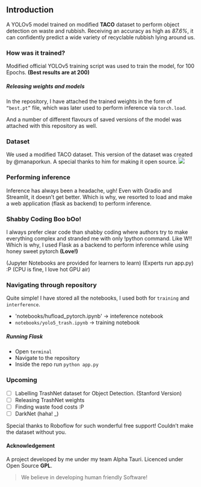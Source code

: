 ## Introduction

 A YOLOv5 model trained on modified **TACO** dataset to perform object detection on waste and rubbish. Receiving an accuracy as high as *87.6%*, it can confidently predict a wide variety of recyclable rubbish lying around us.  

### How was it trained? 

Modified official YOLOv5 training script was used to train the model, for 100 Epochs. **(Best results are at 200)** 

##### Releasing weights and models

In the repository, I have attached the trained weights in the form of ```“best.pt”``` file, which was later used to perform inference via ```torch.load```. 

And a number of different flavours of saved versions of the model was attached with this repository as well. 

### Dataset
We used a modified TACO dataset. This version of the dataset was created by @manaporkun. A special thanks to him for making it open source. 
<a href="https://universe.roboflow.com/alpha-tauri/plastic-project">
    <img src="https://app.roboflow.com/images/download-dataset-badge.svg"></img>
</a>

### Performing inference

Inference has always been a headache, ugh! Even with Gradio and Streamlit, it doesn’t get better. Which is why, we resorted to load and make a web application (flask as backend) to perform inference. 

### Shabby Coding Boo bOo! 

I always prefer clear code than shabby coding where authors try to make everything complex and stranded me with only !python <filename> command. Like W!! Which is why, I used Flask as a backend to perform inference while using honey sweet pytorch **(Love!)**

(Jupyter Notebooks are provided for learners to learn) 
(Experts run app.py) :P (CPU is fine, I love hot GPU air)

### Navigating through repository
Quite simple! I have stored all the notebooks, I used both for `training` and `interference`. 
* 'notebooks/hufload_pytorch.ipynb' -> inteference notebook
* `notebooks/yolo5_trash.ipynb` -> training notebook

##### Running Flask
* Open `terminal`
* Navigate to the repository
* Inside the repo run `python app.py`

### Upcoming

- [ ] Labelling TrashNet dataset for Object Detection. (Stanford Version)
- [ ]  Releasing TrashNet weights
- [ ] Finding waste food costs :P 
- [ ] DarkNet (haha! _)

Special thanks to Roboflow for such wonderful free support! Couldn’t make the dataset without you.

#### Acknowledgement
A project developed by me under my team Alpha Tauri. Licenced under Open Source **GPL**. 
<blockquote>
 We believe in developing human friendly Software!
</blockquote>
